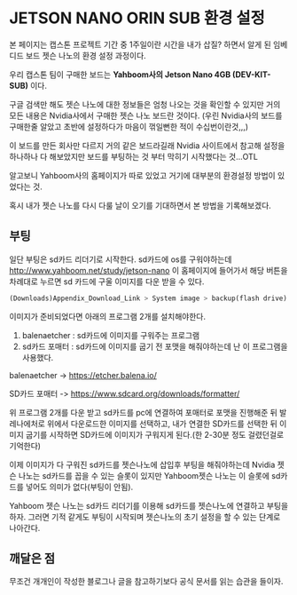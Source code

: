 # JETSON NANO ORIN SUB 환경 설정

본 페이지는 캡스톤 프로젝트 기간 중 1주일이란 시간을 내가 삽질? 하면서 알게 된 임베디드 보드 젯슨 나노의 환경 설정 과정이다.

우리 캡스톤 팀이 구매한 보드는 **Yahboom사의 Jetson Nano 4GB (DEV-KIT-SUB)** 이다.

구글 검색만 해도 젯슨 나노에 대한 정보들은 엄청 나오는 것을 확인할 수 있지만 거의 모든 내용은 Nvidia사에서 구매한 젯슨 나노 보드란 것이다. (우린 Nvidia사의 보드를 구매한줄 알았고 초반에 설정하다가 마음이 꺾일뻔한 적이 수십번이란것,,,)

이 보드를 만든 회사만 다르지 거의 같은 보드라길래 Nvidia 사이트에서 참고해 설정을 하나하나 다 해보았지만 보드를 부팅하는 것 부터 막히기 시작했다는 것...OTL

알고보니 Yahboom사의 홈페이지가 따로 있었고 거기에 대부분의 환경설정 방법이 있었다는 것.

혹시 내가 젯슨 나노를 다시 다룰 날이 오기를 기대하면서 본 방법을 기록해보겠다.
## 부팅

일단 부팅은 sd카드 리더기로 시작한다. sd카드에 os를 구워야하는데 http://www.yahboom.net/study/jetson-nano 이 홈페이지에 들어가서 해당 버튼을 차례대로 누르면 sd 카드에 구울 이미지를 다운 받을 수 있다.

~~~Python
(Downloads)Appendix_Download_Link > System image > backup(flash drive).rar 다운로드
~~~

이미지가 준비되었다면 아래의 프로그램 2개를 설치해야한다.

1. balenaetcher : sd카드에 이미지를 구워주는 프로그램
2. sd카드 포매터 : sd카드에 이미지를 굽기 전 포맷을 해줘야하는데 난 이 프로그램을 사용했다.

  balenaetcher -> https://etcher.balena.io/
  
  SD카드 포매터 -> https://www.sdcard.org/downloads/formatter/

위 프로그램 2개를 다운 받고 sd카드를 pc에 연결하여 포매터로 포맷을 진행해준 뒤 발레나에처로 위에서 다운로드한 이미지를 선택하고, 내가 연결한 SD카드를 선택한 뒤 이미지 굽기를 시작하면 SD카드에 이미지가 구워지게 된다.(한 2-30분 정도 걸렸던걸로 기억한다)

이제 이미지가 다 구워진 sd카드를 젯슨나노에 삽입후 부팅을 해줘야하는데 Nvidia 젯슨 나노는 sd카드를 꼽을 수 있는 슬롯이 있지만 Yahboom젯슨 나노는 이 슬롯에 sd카드를 넣어도 의미가 없다(부팅이 안됨).

Yahboom 젯슨 나노는 sd카드 리더기를 이용해 sd카드를 젯슨나노에 연결하고 부팅을 하자. 그러면 기적 같게도 부팅이 시작되며 젯슨나노의 초기 설정을 할 수 있는 단계로 나아간다.

## 깨달은 점
무조건 개개인이 작성한 블로그나 글을 참고하기보다 공식 문서를 읽는 습관을 들이자.
